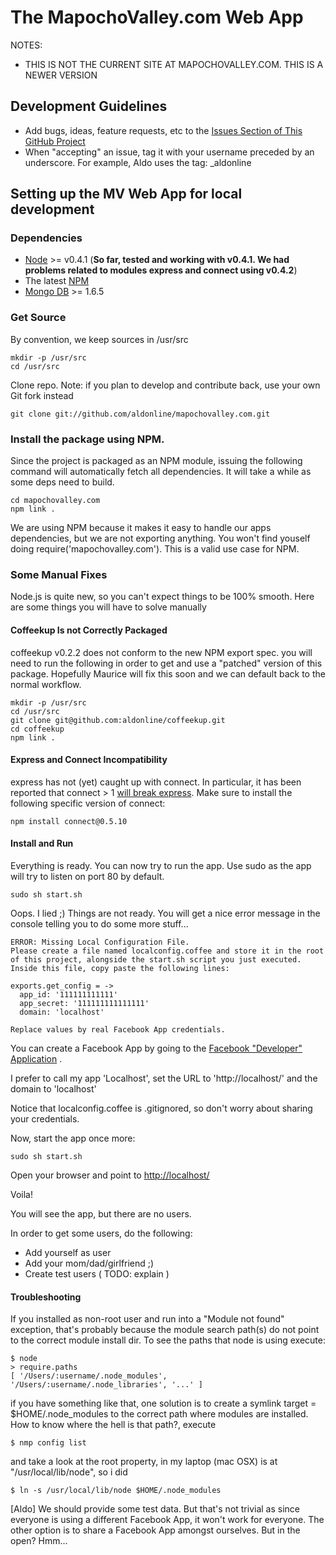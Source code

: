 The MapochoValley.com Web App
=============================================

NOTES:

  * THIS IS NOT THE CURRENT SITE AT MAPOCHOVALLEY.COM. THIS IS A NEWER VERSION


Development Guidelines
-----------------------------------

  * Add bugs, ideas, feature requests, etc to the [Issues Section of This GitHub Project](https://github.com/aldonline/mapochovalley.com/issues)
  * When "accepting" an issue, tag it with your username preceded by an underscore. For example, Aldo uses the tag: _aldonline

Setting up the MV Web App for local development
------------------------------------------------------------------------

### Dependencies

  * [Node](http://nodejs.org/) >= v0.4.1 (**So far, tested and working with v0.4.1. We had problems related to modules express and connect using v0.4.2**)
  * The latest [NPM](https://github.com/isaacs/npm)
  * [Mongo DB](http://www.mongodb.org/) >= 1.6.5

### Get Source

By convention, we keep sources in /usr/src

    mkdir -p /usr/src
    cd /usr/src

Clone repo. Note: if you plan to develop and contribute back, use your own Git fork instead

    git clone git://github.com/aldonline/mapochovalley.com.git

### Install the package using NPM.

Since the project is packaged as an NPM module, issuing the following command will automatically fetch all dependencies. It will take a while as some deps need to build.

    cd mapochovalley.com
    npm link .

We are using NPM because it makes it easy to handle our apps dependencies, but we are not exporting anything. You won't find youself doing require('mapochovalley.com'). This is a valid use case for NPM.

### Some Manual Fixes

Node.js is quite new, so you can't expect things to be 100% smooth. Here are some things you will have to solve manually

#### Coffeekup Is not Correctly Packaged

coffeekup v0.2.2 does not conform to the new NPM export spec.
you will need to run the following in order to get and use a "patched" version of this package.
Hopefully Maurice will fix this soon and we can default back to the normal workflow.

    mkdir -p /usr/src
    cd /usr/src
    git clone git@github.com:aldonline/coffeekup.git
    cd coffeekup
    npm link .

#### Express and Connect Incompatibility

express has not (yet) caught up with connect. In particular, it has been reported that connect > 1 [will break express](http://stackoverflow.com/questions/5161828/express-framework-giving-a-very-strange-error). Make sure to install the following specific version of connect:

    npm install connect@0.5.10

#### Install and Run

Everything is ready. You can now try to run the app. Use sudo as the app will try to listen on port 80 by default.

    sudo sh start.sh

Oops. I lied ;)
Things are not ready. You will get a nice error message in the console telling you to do some more stuff...

    ERROR: Missing Local Configuration File.
    Please create a file named localconfig.coffee and store it in the root 
    of this project, alongside the start.sh script you just executed.
    Inside this file, copy paste the following lines:
    
    exports.get_config = ->
      app_id: '111111111111'
      app_secret: '111111111111111'
      domain: 'localhost'
    
    Replace values by real Facebook App credentials.

You can create a Facebook App by going to the [Facebook "Developer" Application](http://www.facebook.com/developers/) .

I prefer to call my app 'Localhost', set the URL to 'http://localhost/' and the domain to 'localhost'

Notice that localconfig.coffee is .gitignored, so don't worry about sharing your credentials.

Now, start the app once more:

    sudo sh start.sh

Open your browser and point to [http://localhost/](http://localhost/)

Voila!

You will see the app, but there are no users.

In order to get some users, do the following:

  * Add yourself as user
  * Add your mom/dad/girlfriend ;)
  * Create test users ( TODO: explain )
  
#### Troubleshooting

If you installed as non-root user and run into a "Module not found" exception, that's probably because the module search path(s) do not point to the correct module install dir. To see the paths that node is using execute:

    $ node
    > require.paths
    [ '/Users/:username/.node_modules', '/Users/:username/.node_libraries', '...' ]
    
if you have something like that, one solution is to create a symlink target = $HOME/.node_modules to the correct path where modules are installed. How to know where the hell is that path?, execute

    $ nmp config list
    
and take a look at the root property, in my laptop (mac OSX) is at "/usr/local/lib/node", so i did

    $ ln -s /usr/local/lib/node $HOME/.node_modules

[Aldo] We should provide some test data. But that's not trivial as since everyone is using a different Facebook App, it won't work for everyone. The other option is to share a Facebook App amongst ourselves. But in the open? Hmm...












